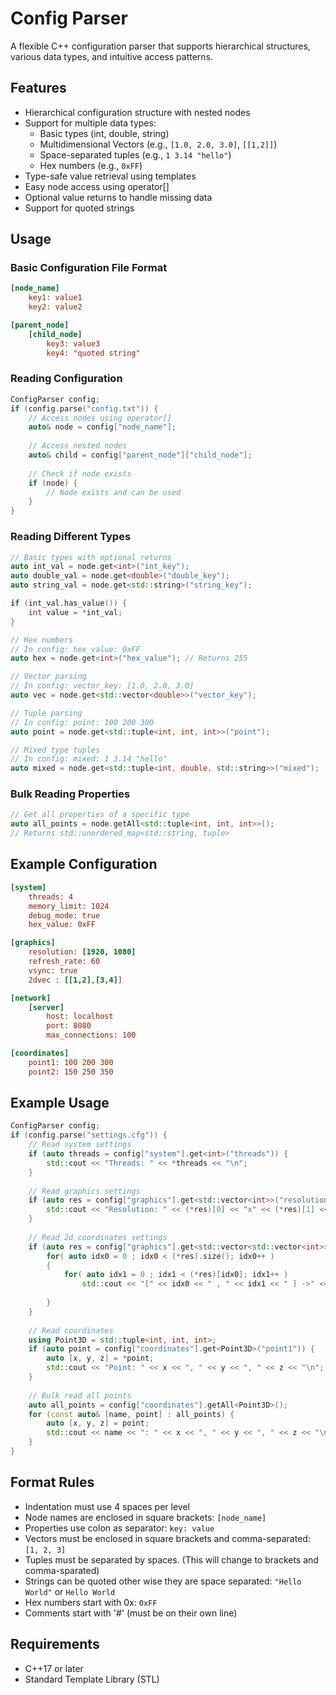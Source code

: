 # Config Parser

A flexible C++ configuration parser that supports hierarchical structures, various data types, and intuitive access patterns.

## Features

- Hierarchical configuration structure with nested nodes
- Support for multiple data types:
  - Basic types (int, double, string)
  - Multidimensional Vectors (e.g., `[1.0, 2.0, 3.0]`, `[[1,2]]`)
  - Space-separated tuples (e.g., `1 3.14 "hello"`)
  - Hex numbers (e.g., `0xFF`)
- Type-safe value retrieval using templates
- Easy node access using operator[]
- Optional value returns to handle missing data
- Support for quoted strings

## Usage

### Basic Configuration File Format

```ini
[node_name]
    key1: value1
    key2: value2

[parent_node]
    [child_node]
        key3: value3
        key4: "quoted string"
```

### Reading Configuration

```cpp
ConfigParser config;
if (config.parse("config.txt")) {
    // Access nodes using operator[]
    auto& node = config["node_name"];
    
    // Access nested nodes
    auto& child = config["parent_node"]["child_node"];
    
    // Check if node exists
    if (node) {
        // Node exists and can be used
    }
}
```

### Reading Different Types

```cpp
// Basic types with optional returns
auto int_val = node.get<int>("int_key");
auto double_val = node.get<double>("double_key");
auto string_val = node.get<std::string>("string_key");

if (int_val.has_value()) {
    int value = *int_val;
}

// Hex numbers
// In config: hex_value: 0xFF
auto hex = node.get<int>("hex_value"); // Returns 255

// Vector parsing
// In config: vector_key: [1.0, 2.0, 3.0]
auto vec = node.get<std::vector<double>>("vector_key");

// Tuple parsing
// In config: point: 100 200 300
auto point = node.get<std::tuple<int, int, int>>("point");

// Mixed type tuples
// In config: mixed: 1 3.14 "hello"
auto mixed = node.get<std::tuple<int, double, std::string>>("mixed");
```

### Bulk Reading Properties

```cpp
// Get all properties of a specific type
auto all_points = node.getAll<std::tuple<int, int, int>>();
// Returns std::unordered_map<std::string, tuple>
```

## Example Configuration

```ini
[system]
    threads: 4
    memory_limit: 1024
    debug_mode: true
    hex_value: 0xFF

[graphics]
    resolution: [1920, 1080]
    refresh_rate: 60
    vsync: true
    2dvec : [[1,2],[3,4]]

[network]
    [server]
        host: localhost
        port: 8080
        max_connections: 100

[coordinates]
    point1: 100 200 300
    point2: 150 250 350
```

## Example Usage

```cpp
ConfigParser config;
if (config.parse("settings.cfg")) {
    // Read system settings
    if (auto threads = config["system"].get<int>("threads")) {
        std::cout << "Threads: " << *threads << "\n";
    }
    
    // Read graphics settings
    if (auto res = config["graphics"].get<std::vector<int>>("resolution")) {
        std::cout << "Resolution: " << (*res)[0] << "x" << (*res)[1] << "\n";
    }
    
    // Read 2d coordinates settings
    if (auto res = config["graphics"].get<std::vector<std::vector<int>>>("2dvec")) {
        for( auto idx0 = 0 ; idx0 < (*res).size(); idx0++ )
        {    
            for( auto idx1 = 0 ; idx1 < (*res)[idx0]; idx1++ )
                std::cout << "[" << idx0 << " , " << idx1 << " ] ->" << (*res)[idx0][idx1]
        
        }
    }
    
    // Read coordinates
    using Point3D = std::tuple<int, int, int>;
    if (auto point = config["coordinates"].get<Point3D>("point1")) {
        auto [x, y, z] = *point;
        std::cout << "Point: " << x << ", " << y << ", " << z << "\n";
    }
    
    // Bulk read all points
    auto all_points = config["coordinates"].getAll<Point3D>();
    for (const auto& [name, point] : all_points) {
        auto [x, y, z] = point;
        std::cout << name << ": " << x << ", " << y << ", " << z << "\n";
    }
}
```

## Format Rules

- Indentation must use 4 spaces per level
- Node names are enclosed in square brackets: `[node_name]`
- Properties use colon as separator: `key: value`
- Vectors must be enclosed in square brackets and comma-separated: `[1, 2, 3]`
- Tuples must be separated by spaces. (This will change to brackets and comma-sparated)
- Strings can be quoted other wise they are space separated: `"Hello World"` or `Hello World`
- Hex numbers start with 0x: `0xFF`
- Comments start with '#' (must be on their own line)



## Requirements

- C++17 or later
- Standard Template Library (STL)
